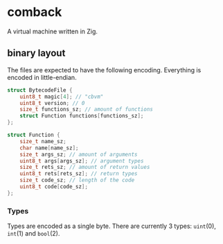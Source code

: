 # comback

A virtual machine written in Zig.

## binary layout

The files are expected to have the following encoding. Everything is encoded in little-endian.

```C
struct BytecodeFile {
    uint8_t magic[4]; // "cbvm"
    uint8_t version; // 0
    size_t functions_sz; // amount of functions
    struct Function functions[functions_sz];
};
```

```C
struct Function {
    size_t name_sz;
    char name[name_sz];
    size_t args_sz; // amount of arguments
    uint8_t args[args_sz]; // argument types
    size_t rets_sz; // amount of return values
    uint8_t rets[rets_sz]; // return types
    size_t code_sz; // length of the code
    uint8_t code[code_sz];
};
```

### Types

Types are encoded as a single byte. There are currently 3 types: `uint`(0), `int`(1) and `bool`(2).
